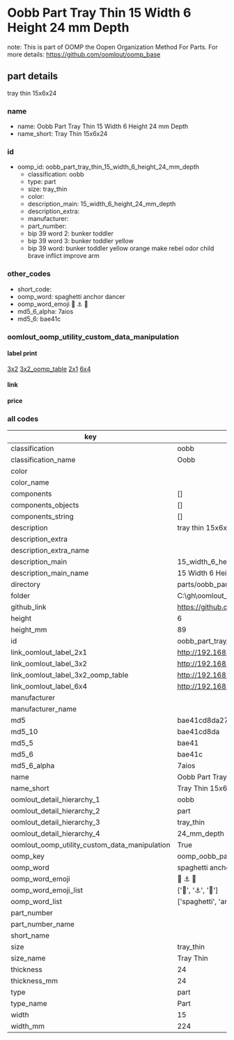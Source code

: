 # Oobb Part Tray Thin 15 Width 6 Height 24 mm Depth  

note: This is part of OOMP the Oopen Organization Method For Parts. For more details: https://github.com/oomlout/oomp_base

##  part details
  



tray thin 15x6x24



### name
* name: Oobb Part Tray Thin 15 Width 6 Height 24 mm Depth
* name_short: Tray Thin 15x6x24 
### id
* oomp_id: oobb_part_tray_thin_15_width_6_height_24_mm_depth
  * classification: oobb
  * type: part
  * size: tray_thin
  * color: 
  * description_main: 15_width_6_height_24_mm_depth
  * description_extra: 
  * manufacturer: 
  * part_number: 
  * bip 39 word 2: bunker toddler
  * bip 39 word 3: bunker toddler yellow
  * bip 39 word: bunker toddler yellow orange make rebel odor child brave inflict improve arm

### other_codes
* short_code: 
* oomp_word: spaghetti anchor dancer
* oomp_word_emoji :spaghetti: :anchor: :dancer:
* md5_6_alpha: 7aios
* md5_6: bae41c






### oomlout_oomp_utility_custom_data_manipulation
#### label print
[3x2](http://192.168.1.245:1112/?label=oomp%207aios)
[3x2_oomp_table](http://192.168.1.108:1112/?label=oomp%207aios)
[2x1](http://192.168.1.242:1112/?label=oomp%207aios)
[6x4](http://192.168.1.55:1112/?label=oomp%207aios)    

#### link

                              

#### price







### all codes 
| key | value |  
| --- | --- |  
| classification | oobb |  
| classification_name | Oobb |  
| color |  |  
| color_name |  |  
| components | [] |  
| components_objects | [] |  
| components_string | [] |  
| description | tray thin 15x6x24 |  
| description_extra |  |  
| description_extra_name |  |  
| description_main | 15_width_6_height_24_mm_depth |  
| description_main_name | 15 Width 6 Height 24 mm Depth |  
| directory | parts/oobb_part_tray_thin_15_width_6_height_24_mm_depth |  
| folder | C:\gh\oomlout_oobb_version_4_generated_parts\parts\oobb_part_tray_thin_15_width_6_height_24_mm_depth |  
| github_link | https://github.com/oomlout/oomlout_oomp_part_src/tree/main/parts/oobb_part_tray_thin_15_width_6_height_24_mm_depth |  
| height | 6 |  
| height_mm | 89 |  
| id | oobb_part_tray_thin_15_width_6_height_24_mm_depth |  
| link_oomlout_label_2x1 | http://192.168.1.242:1112/?label=oomp%207aios |  
| link_oomlout_label_3x2 | http://192.168.1.245:1112/?label=oomp%207aios |  
| link_oomlout_label_3x2_oomp_table | http://192.168.1.108:1112/?label=oomp%207aios |  
| link_oomlout_label_6x4 | http://192.168.1.55:1112/?label=oomp%207aios |  
| manufacturer |  |  
| manufacturer_name |  |  
| md5 | bae41cd8da27f326ccc349bdfe38d8f3 |  
| md5_10 | bae41cd8da |  
| md5_5 | bae41 |  
| md5_6 | bae41c |  
| md5_6_alpha | 7aios |  
| name | Oobb Part Tray Thin 15 Width 6 Height 24 mm Depth |  
| name_short | Tray Thin 15x6x24  |  
| oomlout_detail_hierarchy_1 | oobb |  
| oomlout_detail_hierarchy_2 | part |  
| oomlout_detail_hierarchy_3 | tray_thin |  
| oomlout_detail_hierarchy_4 | 24_mm_depth |  
| oomlout_oomp_utility_custom_data_manipulation | True |  
| oomp_key | oomp_oobb_part_tray_thin_15_width_6_height_24_mm_depth |  
| oomp_word | spaghetti anchor dancer |  
| oomp_word_emoji | :spaghetti: :anchor: :dancer: |  
| oomp_word_emoji_list | [':spaghetti:', ':anchor:', ':dancer:'] |  
| oomp_word_list | ['spaghetti', 'anchor', 'dancer'] |  
| part_number |  |  
| part_number_name |  |  
| short_name |  |  
| size | tray_thin |  
| size_name | Tray Thin |  
| thickness | 24 |  
| thickness_mm | 24 |  
| type | part |  
| type_name | Part |  
| width | 15 |  
| width_mm | 224 |  

